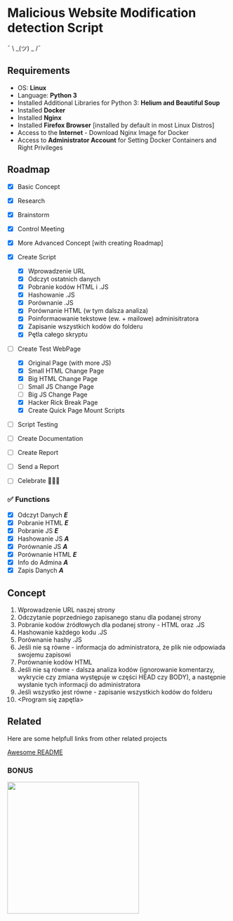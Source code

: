 # Malicious Website Modification detection Script

¯ \ _(ツ) _ /¯

## Requirements

 - OS: **Linux**
 - Language: **Python 3**
 - Installed Additional Libraries for Python 3: **Helium and Beautiful Soup**
 - Installed **Docker**
 - Installed **Nginx**
 - Installed **Firefox Browser** [installed by default in most Linux Distros]
 - Access to the **Internet** - Download Nginx Image for Docker
 - Access to **Administrator Account** for Setting Docker Containers and Right Privileges

## Roadmap

 - [x] Basic Concept
 - [x] Research
 - [x] Brainstorm
 - [x] Control Meeting
 - [x] More Advanced Concept [with creating Roadmap]
 - [x] Create Script
	 - [x] Wprowadzenie URL
	 - [x] Odczyt ostatnich danych
	 - [x] Pobranie kodów HTML i .JS
	 - [x] Hashowanie .JS
	 - [x] Porównanie .JS
	 - [x] Porównanie HTML (w tym dalsza analiza)
	 - [x] Poinformaowanie tekstowe (ew. + mailowe) adminisitratora
	 - [x] Zapisanie wszystkich kodów do folderu
	 - [x] Pętla całego skryptu
 - [ ] Create Test WebPage
	 - [x] Original Page (with more JS)
	 - [x] Small HTML Change Page
	 - [x] Big HTML Change Page
	 - [ ] Small JS Change Page
	 - [ ] Big JS Change Page
	 - [x] Hacker Rick Break Page
	 - [x] Create Quick Page Mount Scripts
 - [ ] Script Testing
 - [ ] Create Documentation
 - [ ] Create Report
 - [ ] Send a Report
 - [ ] Celebrate 🎉🎉🎉


### ✅ Functions

 - [x] Odczyt Danych		***E***
 - [x] Pobranie HTML		***E***
 - [x] Pobranie JS			***E***
 - [x] Hashowanie JS		***A***
 - [x] Porównanie JS		***A***
 - [x] Porównanie HTML		***E***
 - [x] Info do Admina		***A***
 - [x] Zapis Danych		***A***

## Concept

 1. Wprowadzenie URL naszej strony
 2. Odczytanie poprzedniego zapisanego stanu dla podanej strony
 3. Pobranie kodów źródłowych dla podanej strony  - HTML oraz .JS
 4. Hashowanie każdego kodu .JS
 5. Porównanie hashy .JS
 6. Jeśli nie są równe - informacja do administratora, że plik nie odpowiada swojemu zapisowi
 7. Porównanie kodów HTML
 8. Jeśli nie są równe - dalsza analiza kodów (ignorowanie komentarzy, wykrycie czy zmiana występuje w części HEAD czy BODY), a następnie wysłanie tych informacji do administratora
 9. Jeśli wszystko jest równe - zapisanie wszystkich kodów do folderu
 10. <Program się zapętla>

## Related

Here are some helpfull links from other related projects

[Awesome README](https://github.com/ernikus/sus-changes-on-webpage-script/blob/main/help%20links.txt)



### BONUS


<img src="https://c.tenor.com/x8v1oNUOmg4AAAAd/rickroll-roll.gif" height="300"/>
